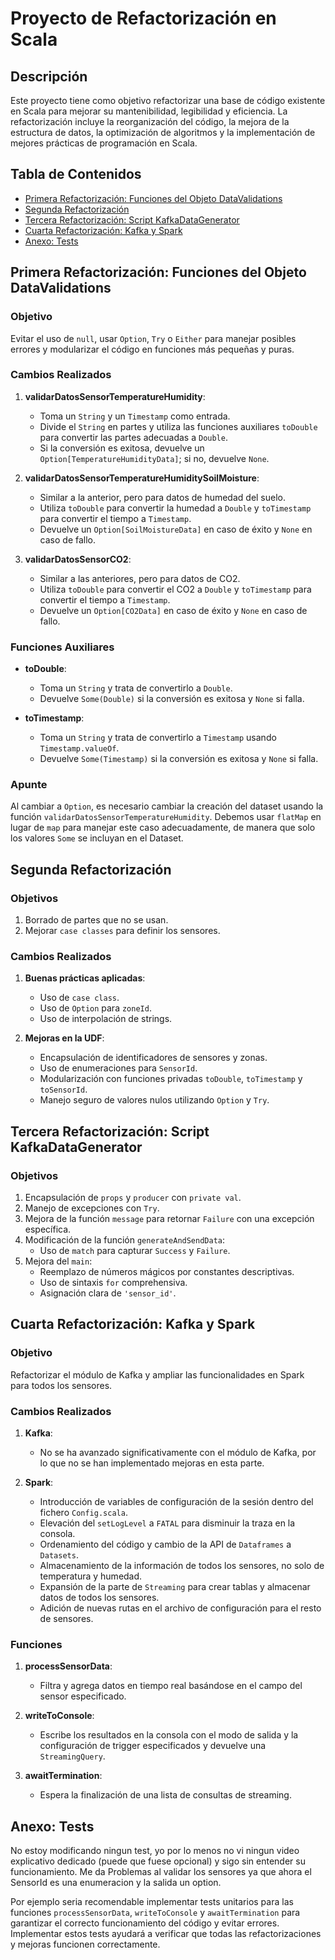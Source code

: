 # Proyecto de Refactorización en Scala

## Descripción

Este proyecto tiene como objetivo refactorizar una base de código existente en Scala para mejorar su mantenibilidad, legibilidad y eficiencia. La refactorización incluye la reorganización del código, la mejora de la estructura de datos, la optimización de algoritmos y la implementación de mejores prácticas de programación en Scala.

## Tabla de Contenidos

- [Primera Refactorización: Funciones del Objeto DataValidations](#primera-refactorización-funciones-del-objeto-datavalidations)
- [Segunda Refactorización](#segunda-refactorización)
- [Tercera Refactorización: Script KafkaDataGenerator](#tercera-refactorización-script-kafkadatagenerator)
- [Cuarta Refactorización: Kafka y Spark](#cuarta-refactorización-kafka-y-spark)
- [Anexo: Tests](#anexo-tests)

## Primera Refactorización: Funciones del Objeto DataValidations

### Objetivo

Evitar el uso de `null`, usar `Option`, `Try` o `Either` para manejar posibles errores y modularizar el código en funciones más pequeñas y puras.

### Cambios Realizados

1. **validarDatosSensorTemperatureHumidity**:
   - Toma un `String` y un `Timestamp` como entrada.
   - Divide el `String` en partes y utiliza las funciones auxiliares `toDouble` para convertir las partes adecuadas a `Double`.
   - Si la conversión es exitosa, devuelve un `Option[TemperatureHumidityData]`; si no, devuelve `None`.

2. **validarDatosSensorTemperatureHumiditySoilMoisture**:
   - Similar a la anterior, pero para datos de humedad del suelo.
   - Utiliza `toDouble` para convertir la humedad a `Double` y `toTimestamp` para convertir el tiempo a `Timestamp`.
   - Devuelve un `Option[SoilMoistureData]` en caso de éxito y `None` en caso de fallo.

3. **validarDatosSensorCO2**:
   - Similar a las anteriores, pero para datos de CO2.
   - Utiliza `toDouble` para convertir el CO2 a `Double` y `toTimestamp` para convertir el tiempo a `Timestamp`.
   - Devuelve un `Option[CO2Data]` en caso de éxito y `None` en caso de fallo.

### Funciones Auxiliares

- **toDouble**:
   - Toma un `String` y trata de convertirlo a `Double`.
   - Devuelve `Some(Double)` si la conversión es exitosa y `None` si falla.

- **toTimestamp**:
   - Toma un `String` y trata de convertirlo a `Timestamp` usando `Timestamp.valueOf`.
   - Devuelve `Some(Timestamp)` si la conversión es exitosa y `None` si falla.

### Apunte

Al cambiar a `Option`, es necesario cambiar la creación del dataset usando la función `validarDatosSensorTemperatureHumidity`. Debemos usar `flatMap` en lugar de `map` para manejar este caso adecuadamente, de manera que solo los valores `Some` se incluyan en el Dataset.

## Segunda Refactorización

### Objetivos

1. Borrado de partes que no se usan.
2. Mejorar `case classes` para definir los sensores.

### Cambios Realizados

1. **Buenas prácticas aplicadas**:
   - Uso de `case class`.
   - Uso de `Option` para `zoneId`.
   - Uso de interpolación de strings.

2. **Mejoras en la UDF**:
   - Encapsulación de identificadores de sensores y zonas.
   - Uso de enumeraciones para `SensorId`.
   - Modularización con funciones privadas `toDouble`, `toTimestamp` y `toSensorId`.
   - Manejo seguro de valores nulos utilizando `Option` y `Try`.

## Tercera Refactorización: Script KafkaDataGenerator

### Objetivos

1. Encapsulación de `props` y `producer` con `private val`.
2. Manejo de excepciones con `Try`.
3. Mejora de la función `message` para retornar `Failure` con una excepción específica.
4. Modificación de la función `generateAndSendData`:
   - Uso de `match` para capturar `Success` y `Failure`.
5. Mejora del `main`:
   - Reemplazo de números mágicos por constantes descriptivas.
   - Uso de sintaxis `for` comprehensiva.
   - Asignación clara de `'sensor_id'`.

## Cuarta Refactorización: Kafka y Spark

### Objetivo

Refactorizar el módulo de Kafka y ampliar las funcionalidades en Spark para todos los sensores.

### Cambios Realizados

1. **Kafka**:
   - No se ha avanzado significativamente con el módulo de Kafka, por lo que no se han implementado mejoras en esta parte.

2. **Spark**:
   - Introducción de variables de configuración de la sesión dentro del fichero `Config.scala`.
   - Elevación del `setLogLevel` a `FATAL` para disminuir la traza en la consola.
   - Ordenamiento del código y cambio de la API de `Dataframes` a `Datasets`.
   - Almacenamiento de la información de todos los sensores, no solo de temperatura y humedad.
   - Expansión de la parte de `Streaming` para crear tablas y almacenar datos de todos los sensores.
   - Adición de nuevas rutas en el archivo de configuración para el resto de sensores.

### Funciones

1. **processSensorData**:
   - Filtra y agrega datos en tiempo real basándose en el campo del sensor especificado.

2. **writeToConsole**:
   - Escribe los resultados en la consola con el modo de salida y la configuración de trigger especificados y devuelve una `StreamingQuery`.

3. **awaitTermination**:
   - Espera la finalización de una lista de consultas de streaming.

## Anexo: Tests
No estoy modificando ningun test, yo por lo menos no vi ningun video explicativo dedicado (puede que fuese opcional)
y sigo sin entender su funcionamiento. Me da Problemas al validar los sensores ya que ahora el SensorId es una
enumeracion y la salida un option.

Por ejemplo seria recomendable implementar tests unitarios para las funciones `processSensorData`, `writeToConsole` y `awaitTermination` 
para garantizar el correcto funcionamiento del código y evitar errores. Implementar estos tests ayudará a verificar que todas las refactorizaciones y mejoras funcionen correctamente.











